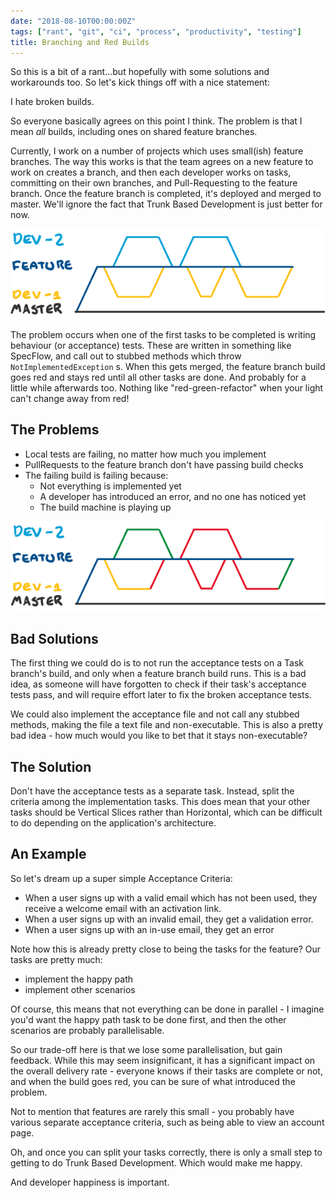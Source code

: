 ```yaml
---
date: "2018-08-10T00:00:00Z"
tags: ["rant", "git", "ci", "process", "productivity", "testing"]
title: Branching and Red Builds
---
```


So this is a bit of a rant...but hopefully with some solutions and workarounds too. So let's kick things off with a nice statement:

I hate broken builds.

So everyone basically agrees on this point I think.  The problem is that I mean *all* builds, including ones on shared feature branches.

Currently, I work on a number of projects which uses small(ish) feature branches.  The way this works is that the team agrees on a new feature to work on creates a branch, and then each developer works on tasks, committing on their own branches, and Pull-Requesting to the feature branch.  Once the feature branch is completed, it's deployed and merged to master.  We'll ignore the fact that Trunk Based Development is just better for now.

![branching, developers working on small tasks being merged into a feature branch](/images/branching-features.png)

The problem occurs when one of the first tasks to be completed is writing behaviour (or acceptance) tests.  These are written in something like SpecFlow, and call out to stubbed methods which throw `NotImplementedException` s.  When this gets merged, the feature branch build goes red and stays red until all other tasks are done.  And probably for a little while afterwards too.  Nothing like "red-green-refactor" when your light can't change away from red!

## The Problems

* Local tests are failing, no matter how much you implement
* PullRequests to the feature branch don't have passing build checks
* The failing build is failing because:
  * Not everything is implemented yet
  * A developer has introduced an error, and no one has noticed yet
  * The build machine is playing up

![branching, developers working on small tasks being merged into a feature branch showing everything as failed builds](/images/branching-features-builds.png)

## Bad Solutions

The first thing we could do is to not run the acceptance tests on a Task branch's build, and only when a feature branch build runs.  This is a bad idea, as someone will have forgotten to check if their task's acceptance tests pass, and will require effort later to fix the broken acceptance tests.

We could also implement the acceptance file and not call any stubbed methods, making the file a text file and non-executable.  This is also a pretty bad idea - how much would you like to bet that it stays non-executable?

## The Solution

Don't have the acceptance tests as a separate task.  Instead, split the criteria among the implementation tasks.  This does mean that your other tasks should be Vertical Slices rather than Horizontal, which can be difficult to do depending on the application's architecture.

## An Example

So let's dream up a super simple Acceptance Criteria:

* When a user signs up with a valid email which has not been used, they receive a welcome email with an activation link.
* When a user signs up with an invalid email, they get a validation error.
* When a user signs up with an in-use email, they get an error

Note how this is already pretty close to being the tasks for the feature?  Our tasks are pretty much:

* implement the happy path
* implement other scenarios

Of course, this means that not everything can be done in parallel - I imagine you'd want the happy path task to be done first, and then the other scenarios are probably parallelisable.

So our trade-off here is that we lose some parallelisation, but gain feedback. While this may seem insignificant, it has a significant impact on the overall delivery rate - everyone knows if their tasks are complete or not, and when the build goes red, you can be sure of what introduced the problem.

Not to mention that features are rarely this small - you probably have various separate acceptance criteria, such as being able to view an account page.

Oh, and once you can split your tasks correctly, there is only a small step to getting to do Trunk Based Development.  Which would make me happy.

And developer happiness is important.